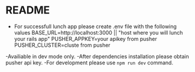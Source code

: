 # README

- For successfull lunch app please create .env file with the following values
  BASE_URL=http://localhost:3000 || "host where you will lunch your rails app"
  PUSHER_APPKEY=your apikey from pusher
  PUSHER_CLUSTER=cluste from pusher

-Availiable in dev mode only.
-After dependencies installation please obtain pusher api key.
-For development please use `npm run dev` command.
